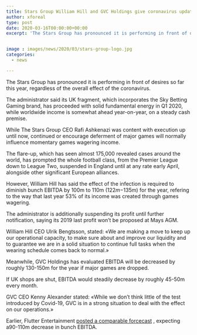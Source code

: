 ```yaml
---
title: Stars Group William Hill and GVC Holdings give coronavirus updates
author: xforeal 
type: post
date: 2020-03-16T00:00:00+00:00
excerpt: 'The Stars Group has pronounced it is performing in front of desires so far this year, regardless of the overall effect of the coronavirus '


image : images/news/2020/03/stars-group-logo.jpg
categories:
  - news

---
```

The Stars Group has pronounced it is performing in front of desires so far this year, regardless of the overall effect of the coronavirus. 

The administrator said its UK fragment, which incorporates the Sky Betting Gaming brand, has proceeded with solid fundamental energy in Q1 2020, while worldwide income is somewhat ahead year-on-year, on a steady cash premise. 

While The Stars Group CEO Rafi Ashkenazi was content with execution up until now, continued or encourage deferment of major games will normally influence momentary games wagering income. 

The flare-up, which has seen almost 175,000 revealed cases around the world, has prompted the whole football class, from the Premier League down to League Two, suspended in England until at any rate early April, alongside other significant European alliances. 

However, William Hill has said the effect of the infection is required to diminish bunch EBITDA by 100m to 110m ($122m-$135m) for the year, refering to the way that last year 53&percnt; of its income was created through games wagering. 

The administrator is additionally suspending its profit until further notification, saying its 2019 last profit won&#8217;t be proposed at Mays AGM. 

William Hill CEO Ulrik Bengtsson, stated: &#171;We are making a move to keep up our operational capacity, to make sure about and improve our liquidity and to guarantee we are in a solid situation to continue full tasks when the wearing schedule comes back to normal.&#187; 

Meanwhile, GVC Holdings has evaluated EBITDA will be decreased by roughly 130-150m for the year if major games are dropped. 

If UK shops are shut, EBITDA would steadily decrease by roughly 45-50m every month. 

GVC CEO Kenny Alexander stated: &#171;While we don&#8217;t think little of the test introduced by Covid-19, GVC is in a strong situation to deal with the effect on our operations.&#187; 

Earlier, Flutter Entertainment [posted a comparable forcecast][1] , expecting a90-110m decrease in bunch EBITDA.

 [1]: #